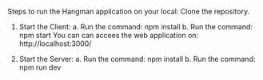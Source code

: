 Steps to run the Hangman application on your local: 
Clone the repository. 

1. Start the Client:
   a. Run the command: npm install
   b. Run the command: npm start
   You can can accees the web application on: http://localhost:3000/

2. Start the Server:
   a. Run the command: npm install
   b. Run the command: npm run dev
   
